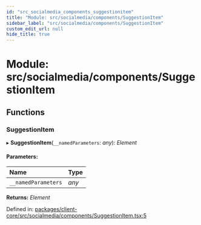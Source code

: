 ```yaml
---
id: "src_socialmedia_components_suggestionitem"
title: "Module: src/socialmedia/components/SuggestionItem"
sidebar_label: "src/socialmedia/components/SuggestionItem"
custom_edit_url: null
hide_title: true
---
```


# Module: src/socialmedia/components/SuggestionItem

## Functions

### SuggestionItem

▸ **SuggestionItem**(`__namedParameters`: *any*): *Element*

#### Parameters:

Name | Type |
:------ | :------ |
`__namedParameters` | *any* |

**Returns:** *Element*

Defined in: [packages/client-core/src/socialmedia/components/SuggestionItem.tsx:5](https://github.com/xr3ngine/xr3ngine/blob/a16a45d7e/packages/client-core/src/socialmedia/components/SuggestionItem.tsx#L5)
